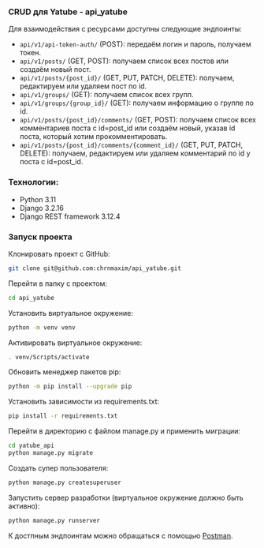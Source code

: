 ### CRUD для Yatube - api_yatube

Для взаимодействия с ресурсами доступны следующие эндпоинты:
* ```api/v1/api-token-auth/``` (POST): передаём логин и пароль, получаем токен.
* ```api/v1/posts/``` (GET, POST): получаем список всех постов или создаём новый пост.
* ```api/v1/posts/{post_id}/``` (GET, PUT, PATCH, DELETE): получаем, редактируем или удаляем пост по id.
* ```api/v1/groups/``` (GET): получаем список всех групп.
* ```api/v1/groups/{group_id}/``` (GET): получаем информацию о группе по id.
* ```api/v1/posts/{post_id}/comments/``` (GET, POST): получаем список всех комментариев поста с id=post_id или создаём новый, указав id поста, который хотим прокомментировать.
* ```api/v1/posts/{post_id}/comments/{comment_id}/``` (GET, PUT, PATCH, DELETE): получаем, редактируем или удаляем комментарий по id у поста с id=post_id.

### Технологии:
* Python 3.11
* Django 3.2.16
* Django REST framework 3.12.4


### Запуск проекта

Клонировать проект c GitHub:

```bash
git clone git@github.com:chrnmaxim/api_yatube.git
```

Перейти в папку с проектом:

```bash
cd api_yatube
```
Установить виртуальное окружение:
```bash
python -m venv venv
```
Активировать виртуальное окружениe:
```bash
. venv/Scripts/activate
```
Обновить менеджер пакетов pip:
```bash
python -m pip install --upgrade pip
```
Установить зависимости из requirements.txt:
```bash
pip install -r requirements.txt
``` 
Перейти в директорию с файлом manage.py и применить миграции:
```bash
cd yatube_api
python manage.py migrate
``` 
Создать супер пользователя:

```bash
python manage.py createsuperuser
```
Запустить сервер разработки (виртуальное окружение должно быть активно):
```bash
python manage.py runserver 
```
К достпным эндпоинтам можно обращаться с помощью [Postman](https://www.postman.com/).